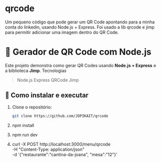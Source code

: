 # qrcode
Um pequeno código que pode gerar um QR Code apontando para a minha conta do linkedin, usando Node.js + Express. Foi usado a lib qrcode e jimp para permitir adicionar uma imagem dentro do QR Code.

# 📌 Gerador de QR Code com Node.js

Este projeto demonstra como gerar QR Codes usando **Node.js + Express** e a biblioteca **Jimp**.
Tecnologias
> Node.js
> Express
> QRCode
> Jimp

## 🚀 Como instalar e executar

1. Clone o repositório:
   ```bash
   git clone https://github.com/JOPIKAIT/qrcode
2. npm install
3. npm run dev

4. curl -X POST http://localhost:3000/menu/qrcode \
  -H "Content-Type: application/json" \
  -d '{"restaurante":"cantina-da-joana", "mesa":"12"}'

